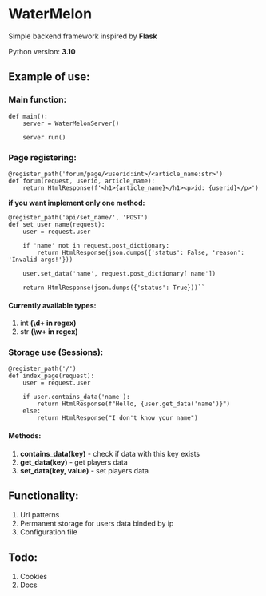 # WaterMelon
Simple backend framework inspired by **Flask**

Python version: **3.10**

## Example of use:

### Main function:
    def main():
        server = WaterMelonServer()

        server.run()

### Page registering:
    @register_path('forum/page/<userid:int>/<article_name:str>')
    def forum(request, userid, article_name):
        return HtmlResponse(f'<h1>{article_name}</h1><p>id: {userid}</p>')

**if you want implement only one method:**
    
    @register_path('api/set_name/', 'POST')
    def set_user_name(request):
        user = request.user

        if 'name' not in request.post_dictionary:
            return HtmlResponse(json.dumps({'status': False, 'reason': 'Invalid args!'}))

        user.set_data('name', request.post_dictionary['name'])

        return HtmlResponse(json.dumps({'status': True}))``

#### Currently available types:
1. int **(\d+ in regex)**
2. str **(\w+ in regex)**

### Storage use (Sessions):
    @register_path('/')
    def index_page(request):
        user = request.user

        if user.contains_data('name'):
            return HtmlResponse(f"Hello, {user.get_data('name')}")
        else:
            return HtmlResponse("I don't know your name")

#### Methods:
1. **contains_data(key)** - check if data with this key exists
2. **get_data(key)** - get players data
3. **set_data(key, value)** - set players data

## Functionality:

1. Url patterns
2. Permanent storage for users data binded by ip 
3. Configuration file

## Todo:
1. Cookies
2. Docs